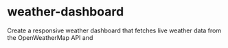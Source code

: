 # weather-dashboard
Create a responsive weather dashboard that fetches live weather data from the OpenWeatherMap API and
